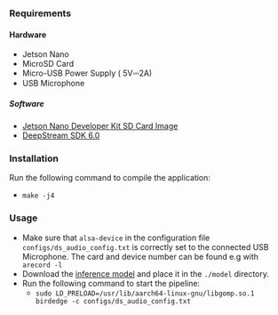 ### Requirements
#### Hardware
- Jetson Nano
- MicroSD Card
- Micro-USB Power Supply ( 5V⎓2A)
- USB Microphone 
##### Software 
- [Jetson Nano Developer Kit SD Card Image](https://developer.nvidia.com/embedded/learn/get-started-jetson-nano-devkit#write)
- [DeepStream SDK 6.0](https://developer.nvidia.com/deepstream-getting-started)

### Installation 
Run the following command to compile the application:
  * <code>make -j4</code>


### Usage

- Make sure that <code>alsa-device</code> in the configuration file <code>configs/ds_audio_config.txt</code> 
is correctly set to the connected USB Microphone. The card and device number can be found e.g with <code> arecord -l
  </code> 
- Download the [inference model](https://pc12439.mathematik.uni-marburg.de/nextcloud/s/JPLiB2Jp8CJqxgC) and place it in the <code>./model</code> directory.
- Run the following command to start the pipeline:
  * <code>sudo LD_PRELOAD=/usr/lib/aarch64-linux-gnu/libgomp.so.1 birdedge -c configs/ds_audio_config.txt</code> 